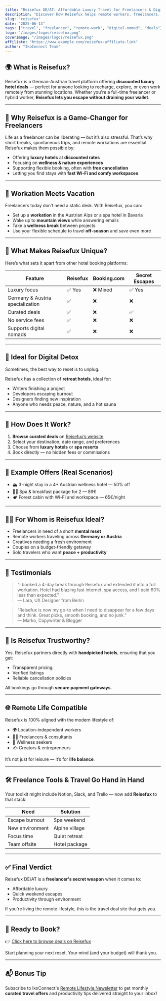 ```yaml
---
title: "Reisefux DE/AT: Affordable Luxury Travel for Freelancers & Digital Nomads"
description: "Discover how Reisefux helps remote workers, freelancers, and digital nomads find luxury getaways at unbeatable prices. Learn how to book your next digital detox or workation retreat with this hidden gem."
slug: "reisefux"
date: "2025-06-13"
tags: ["travel", "freelancer", "remote-work", "digital-nomad", "deals"]
logo: "/images/logos/reisefux.png"
coverImage: "/images/logos/reisefux.png"
affiliate: "https://www.example.com/reisefux-affiliate-link"
author: "IkoConnect Team"
---
```


## 🌍 What is Reisefux?

Reisefux is a German-Austrian travel platform offering **discounted luxury hotel deals** — perfect for anyone looking to recharge, explore, or even work remotely from stunning locations. Whether you're a full-time freelancer or hybrid worker, **Reisefux lets you escape without draining your wallet**.

---

## 🧳 Why Reisefux is a Game-Changer for Freelancers

Life as a freelancer can be liberating — but it’s also stressful. That’s why short breaks, spontaneous trips, and remote workations are essential. Reisefux makes them possible by:

- Offering **luxury hotels** at **discounted rates**
- Focusing on **wellness & nature experiences**
- Supporting flexible booking, often with **free cancellation**
- Letting you find stays with **fast Wi-Fi and comfy workspaces**

---

## 💼 Workation Meets Vacation

Freelancers today don’t need a static desk. With Reisefux, you can:

- Set up a **workation** in the Austrian Alps or a spa hotel in Bavaria
- Wake up to **mountain views** while answering emails
- Take a **wellness break** between projects
- Use your flexible schedule to travel **off-season** and save even more

---

## 🏨 What Makes Reisefux Unique?

Here’s what sets it apart from other hotel booking platforms:

| Feature | Reisefux | Booking.com | Secret Escapes |
|--------|----------|-------------|----------------|
| Luxury focus | ✅ Yes | ❌ Mixed | ✅ Yes |
| Germany & Austria specialization | ✅ | ❌ | ❌ |
| Curated deals | ✅ | ❌ | ✅ |
| No service fees | ✅ | ❌ | ❌ |
| Supports digital nomads | ✅ | ❌ | ❌ |

---

## 🧘 Ideal for Digital Detox

Sometimes, the best way to reset is to unplug.

Reisefux has a collection of **retreat hotels**, ideal for:
- Writers finishing a project
- Developers escaping burnout
- Designers finding new inspiration
- Anyone who needs peace, nature, and a hot sauna

---

## 🔎 How Does It Work?

1. **Browse curated deals** on [Reisefux’s website](https://www.example.com/reisefux-affiliate-link)
2. Select your destination, date range, and preferences
3. Choose from **luxury hotels** or **spa resorts**
4. Book directly — no hidden fees or commissions

---

## 💸 Example Offers (Real Scenarios)

- 🏔️ 3-night stay in a 4* Austrian wellness hotel — 50% off
- 🧖‍♂️ Spa & breakfast package for 2 — 89€
- 🏕️ Forest cabin with Wi-Fi and workspace — 65€/night

---

## 👩‍💻 For Whom is Reisefux Ideal?

- Freelancers in need of a short **mental reset**
- Remote workers traveling across **Germany or Austria**
- Creatives needing a fresh environment
- Couples on a budget-friendly getaway
- Solo travelers who want **peace + productivity**

---

## 💬 Testimonials

> “I booked a 4-day break through Reisefux and extended it into a full workation. Hotel had blazing fast internet, spa access, and I paid 60% less than expected.”  
— Lara, UX Designer from Berlin

> “Reisefux is now my go-to when I need to disappear for a few days and think. Great picks, smooth booking, and no junk.”  
— Marko, Copywriter & Blogger

---

## 🔐 Is Reisefux Trustworthy?

Yes. Reisefux partners directly with **handpicked hotels**, ensuring that you get:
- Transparent pricing
- Verified listings
- Reliable cancellation policies

All bookings go through **secure payment gateways**.

---

## 🌐 Remote Life Compatible

Reisefux is 100% aligned with the modern lifestyle of:
- 🌍 Location-independent workers
- 👨‍💻 Freelancers & consultants
- 🧘 Wellness seekers
- ✍️ Creators & entrepreneurs

It’s not just for leisure — it’s for **life balance**.

---

## 🛠️ Freelance Tools & Travel Go Hand in Hand

Your toolkit might include Notion, Slack, and Trello — now add **Reisefux** to that stack:

| Need | Solution |
|------|----------|
| Escape burnout | Spa weekend |
| New environment | Alpine village |
| Focus time | Quiet retreat |
| Team offsite | Hotel package |

---

## ✅ Final Verdict

Reisefux DE/AT is a **freelancer's secret weapon** when it comes to:
- Affordable luxury
- Quick weekend escapes
- Productivity through environment

If you're living the remote lifestyle, this is the travel deal site that gets you.

---

## 🔗 Ready to Book?

👉 [Click here to browse deals on Reisefux](https://www.example.com/reisefux-affiliate-link)

Start planning your next reset. Your mind (and your budget) will thank you.

---

## 📬 Bonus Tip

Subscribe to IkoConnect's [Remote Lifestyle Newsletter](https://www.ikoconnect.com/newsletter) to get monthly **curated travel offers** and productivity tips delivered straight to your inbox!

